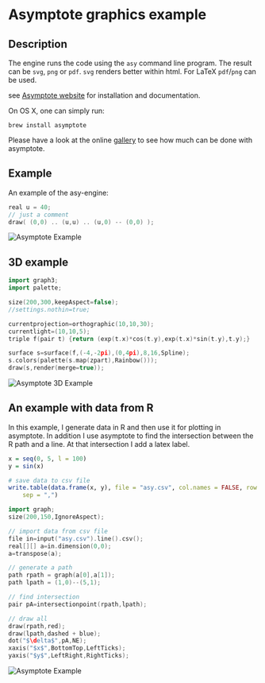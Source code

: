 # Asymptote graphics example

## Description

The engine runs the code using the `asy` command line program. The result can be `svg`, `png` or `pdf`. `svg` renders better within html. For LaTeX `pdf`/`png` can be used.

see [Asymptote website](http://asymptote.sourceforge.net/) for installation and documentation.

On OS X, one can simply run:

    brew install asymptote

Please have a look at the online [gallery](http://asymptote.sourceforge.net/gallery/index.html) to see how much can be done with asymptote.

## Example

An example of the asy-engine:



```cpp
real u = 40;
// just a comment
draw( (0,0) .. (u,u) .. (u,0) -- (0,0) );
```


![Asymptote Example](http://animation.r-forge.r-project.org/knitr-ex/figure/093-knitr-asy-asy-simple-ex.svg) 



## 3D example



```cpp
import graph3;
import palette;

size(200,300,keepAspect=false);
//settings.nothin=true;

currentprojection=orthographic(10,10,30);
currentlight=(10,10,5);
triple f(pair t) {return (exp(t.x)*cos(t.y),exp(t.x)*sin(t.y),t.y);}

surface s=surface(f,(-4,-2pi),(0,4pi),8,16,Spline);
s.colors(palette(s.map(zpart),Rainbow()));
draw(s,render(merge=true));
```


![Asymptote 3D Example](http://animation.r-forge.r-project.org/knitr-ex/figure/093-knitr-asy-asy-3d-ex.png) 



## An example with data from R

In this example, I  generate data in R and then use it for plotting in asymptote. In addition I use asymptote to find the intersection between the R path and a line. At that intersection I add a latex label.


```r
x = seq(0, 5, l = 100)
y = sin(x)

# save data to csv file
write.table(data.frame(x, y), file = "asy.csv", col.names = FALSE, row.names = FALSE, 
    sep = ",")
```



```cpp
import graph;
size(200,150,IgnoreAspect);

// import data from csv file
file in=input("asy.csv").line().csv();
real[][] a=in.dimension(0,0);
a=transpose(a);

// generate a path
path rpath = graph(a[0],a[1]);
path lpath = (1,0)--(5,1);

// find intersection
pair pA=intersectionpoint(rpath,lpath);

// draw all
draw(rpath,red);
draw(lpath,dashed + blue);
dot("$\delta$",pA,NE);
xaxis("$x$",BottomTop,LeftTicks);
yaxis("$y$",LeftRight,RightTicks);
```


![Asymptote Example](http://animation.r-forge.r-project.org/knitr-ex/figure/093-knitr-asy-asy-ex.svg) 




